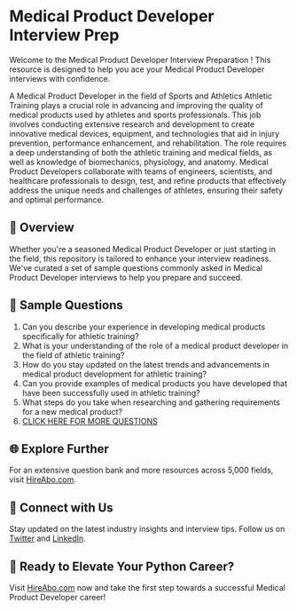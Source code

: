 # Medical Product Developer Interview Prep

Welcome to the Medical Product Developer Interview Preparation ! This resource is designed to help you ace your Medical Product Developer interviews with confidence.

A Medical Product Developer in the field of Sports and Athletics Athletic Training plays a crucial role in advancing and improving the quality of medical products used by athletes and sports professionals. This job involves conducting extensive research and development to create innovative medical devices, equipment, and technologies that aid in injury prevention, performance enhancement, and rehabilitation. The role requires a deep understanding of both the athletic training and medical fields, as well as knowledge of biomechanics, physiology, and anatomy. Medical Product Developers collaborate with teams of engineers, scientists, and healthcare professionals to design, test, and refine products that effectively address the unique needs and challenges of athletes, ensuring their safety and optimal performance.

## 🚀 Overview

Whether you're a seasoned Medical Product Developer or just starting in the field, this repository is tailored to enhance your interview readiness. We've curated a set of sample questions commonly asked in Medical Product Developer interviews to help you prepare and succeed.

## 📝 Sample Questions

1. Can you describe your experience in developing medical products specifically for athletic training?
2. What is your understanding of the role of a medical product developer in the field of athletic training?
3. How do you stay updated on the latest trends and advancements in medical product development for athletic training?
4. Can you provide examples of medical products you have developed that have been successfully used in athletic training?
5. What steps do you take when researching and gathering requirements for a new medical product?
6. [CLICK HERE FOR MORE QUESTIONS](https://hireabo.com/job/15_3_35/Medical%20Product%20Developer)

## 🌐 Explore Further

For an extensive question bank and more resources across 5,000 fields, visit [HireAbo.com](https://www.hireabo.com).

## 📱 Connect with Us

Stay updated on the latest industry insights and interview tips. Follow us on [Twitter](https://twitter.com/hireabo) and [LinkedIn](https://www.linkedin.com/in/hire-abo-3609972a8/).

## 🚀 Ready to Elevate Your Python Career?

Visit [HireAbo.com](https://www.hireabo.com) now and take the first step towards a successful Medical Product Developer career!